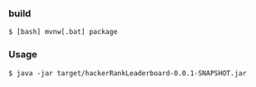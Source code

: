 ### build

```shell
$ [bash] mvnw[.bat] package
```

### Usage

```shell
$ java -jar target/hackerRankLeaderboard-0.0.1-SNAPSHOT.jar
```
